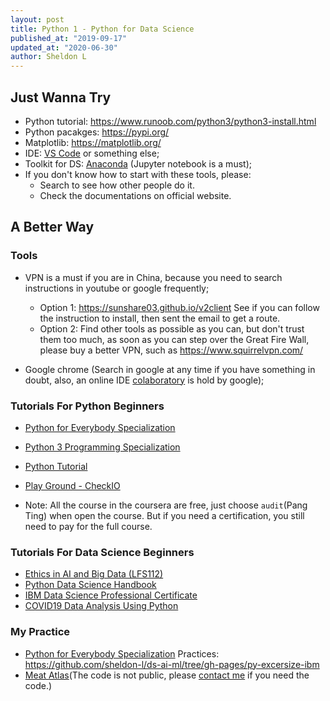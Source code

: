 ```yaml
---
layout: post
title: Python 1 - Python for Data Science
published_at: "2019-09-17"
updated_at: "2020-06-30"
author: Sheldon L
---
```


## Just Wanna Try

- Python tutorial: <https://www.runoob.com/python3/python3-install.html>
- Python pacakges: <https://pypi.org/>
- Matplotlib: <https://matplotlib.org/>
- IDE: [VS Code](https://code.visualstudio.com/) or something else;
- Toolkit for DS: [Anaconda](https://www.anaconda.com/) (Jupyter notebook is a must);
- If you don't know how to start with these tools, please:
  - Search to see how other people do it.
  - Check the documentations on official website.

## A Better Way

### Tools

- VPN is a must if you are in China, because you need to search instructions in youtube or google frequently;
  - Option 1: <https://sunshare03.github.io/v2client> See if you can follow the instruction to install, then sent the email to get a route.
  - Option 2: Find other tools as possible as you can, but don't trust them too much, as soon as you can step over the Great Fire Wall, please buy a better VPN, such as <https://www.squirrelvpn.com/>

- Google chrome (Search in google at any time if you have something in doubt, also, an online IDE [colaboratory](https://colab.research.google.com/) is hold by google);

### Tutorials For Python Beginners

- [Python for Everybody Specialization](https://www.coursera.org/specializations/python)
- [Python 3 Programming Specialization](https://www.coursera.org/specializations/python-3-programming)
- [Python Tutorial](https://www.tutorialspoint.com/python/)
- [Play Ground - CheckIO](https://checkio.org/)

- Note: All the course in the coursera are free, just choose `audit`(Pang Ting) when open the course. But if you need a certification, you still need to pay for the full course.

### Tutorials For Data Science Beginners

- [Ethics in AI and Big Data (LFS112)](https://training.linuxfoundation.org/training/ethics-in-ai-and-big-data-lfs112/)
- [Python Data Science Handbook](https://github.com/sheldon-l/PythonDataScienceHandbook)
- [IBM Data Science Professional Certificate](https://www.coursera.org/professional-certificates/ibm-data-science)
- [COVID19 Data Analysis Using Python](https://www.coursera.org/projects/covid19-data-analysis-using-python)

### My Practice

- [Python for Everybody Specialization](https://www.coursera.org/specializations/python) Practices: <https://github.com/sheldon-l/ds-ai-ml/tree/gh-pages/py-excersize-ibm>
- [Meat Atlas](https://meatatlas.github.com)(The code is not public, please [contact me](https://sheldonl.com/about) if you need the code.)
